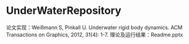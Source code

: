 # UnderWaterRepository
论文实现：Weißmann S, Pinkall U. Underwater rigid body dynamics. ACM Transactions on Graphics, 2012, 31(4): 1-7.
理论及运行结果：Readme.pptx

